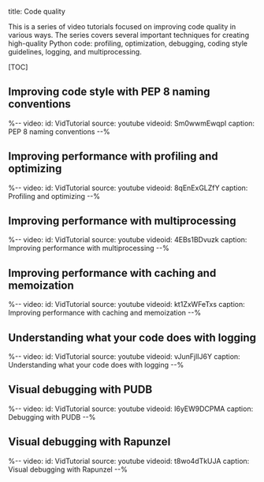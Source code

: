 title: Code quality


This is a series of video tutorials focused on improving code quality in various ways. The series covers several important techniques for creating high-quality Python code: profiling, optimization, debugging, coding style guidelines, logging, and multiprocessing.


[TOC]


## Improving code style with PEP 8 naming conventions

%--
video:
    id: VidTutorial
    source: youtube
    videoid: Sm0wwmEwqpI
    caption: PEP 8 naming conventions
--%


## Improving performance with profiling and optimizing

%--
video:
    id: VidTutorial
    source: youtube
    videoid: 8qEnExGLZfY
    caption: Profiling and optimizing
--%


## Improving performance with multiprocessing

%--
video:
    id: VidTutorial
    source: youtube
    videoid: 4EBs1BDvuzk
    caption: Improving performance with multiprocessing
--%


## Improving performance with caching and memoization

%--
video:
    id: VidTutorial
    source: youtube
    videoid: kt1ZxWFeTxs
    caption: Improving performance with caching and memoization
--%


## Understanding what your code does with logging

%--
video:
    id: VidTutorial
    source: youtube
    videoid: vJunFjlIJ6Y
    caption: Understanding what your code does with logging
--%


## Visual debugging with PUDB

%--
video:
    id: VidTutorial
    source: youtube
    videoid: I6yEW9DCPMA
    caption: Debugging with PUDB
--%


## Visual debugging with Rapunzel

%--
video:
    id: VidTutorial
    source: youtube
    videoid: t8wo4dTkUJA
    caption: Visual debugging with Rapunzel
--%
